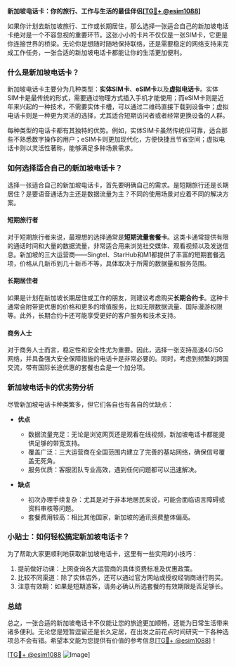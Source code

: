 **新加坡电话卡：你的旅行、工作与生活的最佳伴侣[[TG💪+ @esim1088](https://t.me/s/esim1088)]**

如果你计划去新加坡旅行、工作或长期居住，那么选择一张适合自己的新加坡电话卡绝对是一个不容忽视的重要环节。这张小小的卡片不仅仅是一张SIM卡，它更是你连接世界的桥梁。无论你是想随时随地保持联络，还是需要稳定的网络支持来完成工作任务，一张合适的新加坡电话卡都能让你的生活更加便利。

### 什么是新加坡电话卡？

新加坡电话卡主要分为几种类型：**实体SIM卡**、**eSIM卡**以及**虚拟电话卡**。实体SIM卡是最传统的形式，需要通过物理方式插入手机才能使用；而eSIM卡则是近年来兴起的一种技术，不需要实体卡槽，可以通过二维码直接下载到设备中；虚拟电话卡则是一种更为灵活的选择，尤其适合短期访问者或者经常更换设备的人群。

每种类型的电话卡都有其独特的优势。例如，实体SIM卡虽然传统但可靠，适合那些不熟悉数字操作的用户；eSIM卡则更加现代化，方便快捷且节省空间；虚拟电话卡则以灵活性著称，能够满足多种场景需求。

### 如何选择适合自己的新加坡电话卡？

选择一张适合自己的新加坡电话卡，首先要明确自己的需求。是短期旅行还是长期居住？是要语音通话为主还是数据流量为主？不同的使用场景对应着不同的解决方案。

#### 短期旅行者
对于短期旅行者来说，最理想的选择通常是**短期流量套餐卡**。这类卡通常提供有限的通话时间和大量的数据流量，非常适合用来浏览社交媒体、观看视频以及发送信息。新加坡的三大运营商——Singtel、StarHub和M1都提供了丰富的短期套餐选项，价格从几新币到几十新币不等，具体取决于所需的数据量和服务范围。

#### 长期居住者
如果是计划在新加坡长期居住或工作的朋友，则建议考虑购买**长期合约卡**。这种卡通常会附带更优惠的价格和更多的增值服务，比如无限数据流量、国际漫游权限等。此外，长期合约卡还可能享受更好的客户服务和技术支持。

#### 商务人士
对于商务人士而言，稳定性和安全性尤为重要。因此，选择一张支持高速4G/5G网络，并具备强大安全保障措施的电话卡是非常必要的。同时，考虑到频繁的跨国交流，带有国际长途优惠的套餐也会是一个加分项。

### 新加坡电话卡的优劣势分析

尽管新加坡电话卡种类繁多，但它们各自也有各自的优缺点：

- **优点**
    - 数据流量充足：无论是浏览网页还是观看在线视频，新加坡电话卡都能提供足够的带宽支持。
    - 覆盖广泛：三大运营商在全国范围内建立了完善的基站网络，确保信号覆盖无死角。
    - 服务优质：客服团队专业高效，遇到任何问题都可以迅速解决。
    
- **缺点**
    - 初次办理手续复杂：尤其是对于非本地居民来说，可能会面临语言障碍或资料审核等问题。
    - 套餐费用较高：相比其他国家，新加坡的通讯资费整体偏高。

### 小贴士：如何轻松搞定新加坡电话卡？

为了帮助大家更顺利地获取新加坡电话卡，这里有一些实用的小技巧：
1. 提前做好功课：上网查询各大运营商的具体资费标准及优惠政策。
2. 比较不同渠道：除了实体店外，还可以通过官方网站或授权经销商进行购买。
3. 注意有效期：如果是短期游客，请务必确认所选套餐的有效期限是否足够长。

### 总结

总之，一张合适的新加坡电话卡不仅能让您的旅途更加顺畅，还能为日常生活带来诸多便利。无论您是短暂逗留还是长久定居，在出发之前花点时间研究一下各种选项总不会有错。希望本文能为您提供有价值的参考信息[[TG💪+ @esim1088](https://t.me/s/esim1088)]！

[[TG💪+ @esim1088](https://t.me/s/esim1088) ![Image](https://i.postimg.cc/4NQfJmqS/Snipaste-2025-05-13-00-14-12.png)]